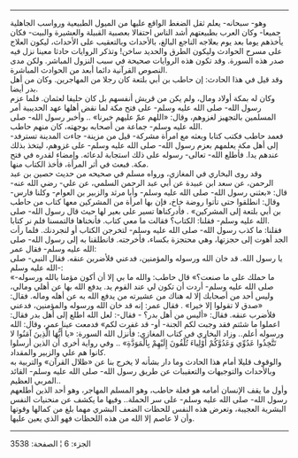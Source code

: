 ------------------------------------------------------------------------

وهو- سبحانه- يعلم ثقل الضغط الواقع عليها من الميول الطبيعية ورواسب
الجاهلية جميعا- وكان العرب بطبيعتهم أشد الناس احتفالا بعصبية القبيلة
والعشيرة والبيت- فكان يأخذهم يوما بعد يوم بعلاجه الناجع البالغ، بالأحداث
وبالتعقيب على الأحداث، ليكون العلاج على مسرح الحوادث وليكون الطرق
والحديد ساخن! وتذكر الروايات حادثا معينا نزل فيه صدر هذه السورة. وقد
تكون هذه الروايات صحيحة في سبب النزول المباشر. ولكن مدى النصوص القرآنية
دائما أبعد من الحوادث المباشرة.  
وقد قيل في هذا الحادث: إن حاطب بن أبي بلتعة كان رجلا من المهاجرين. وكان
من أهل بدر أيضا.  
وكان له بمكة أولاد ومال، ولم يكن من قريش أنفسهم بل كان حليفا لعثمان.
فلما عزم رسول الله- صلى الله عليه وسلم- على فتح مكة لما نقض أهلها عهد
الحديبية أمر المسلمين بالتجهيز لغزوهم، وقال: «اللهم عمّ عليهم خبرنا» ..
وأخبر رسول الله- صلى الله عليه وسلم- جماعة من أصحابه بوجهته، كان منهم
حاطب.  
فعمد حاطب فكتب كتابا وبعثه مع امرأة مشركة- قيل من مزينة- جاءت المدينة
تسترفد- إلى أهل مكة يعلمهم بعزم رسول الله- صلى الله عليه وسلم- على
غزوهم، ليتخذ بذلك عندهم يدا. فأطلع الله- تعالى- رسوله على ذلك استجابة
لدعائه. وإمضاء لقدره في فتح مكة. فبعث في أثر المرأة، فأخذ الكتاب منها.  
وقد روى البخاري في المغازي، ورواه مسلم في صحيحه من حديث حصين بن عبد
الرحمن، عن سعد ابن عبيدة عن أبي عبد الرحمن السلمي، عن علي- رضي الله عنه-
قال: «بعثني رسول الله- صلى الله عليه وسلم- وأبا مرثد والزبير بن العوام-
وكلنا فارس- وقال: انطلقوا حتى تأتوا روضة خاخ، فإن بها امرأة من المشركين
معها كتاب من حاطب بن أبي بلتعة إلى المشركين» . فأدركناها تسير على بعير
لها حيث قال رسول الله- صلى الله عليه وسلم- فقلنا: الكتاب؟ فقالت ما معي
كتاب. فأنخناها فالتمسنا فلم نر كتابا.  
فقلنا: ما كذب رسول الله- صلى الله عليه وسلم- لتخرجن الكتاب أو لنجردنك.
فلما رأت الجد أهوت إلى حجزتها، وهي محتجزة بكساء، فأخرجته. فانطلقنا به
إلى رسول الله- صلى الله عليه وسلم- فقال عمر:  
يا رسول الله. قد خان الله ورسوله والمؤمنين، فدعني فلأضربن عنقه. فقال
النبي- صلى الله عليه وسلم-:  
«ما حملك على ما صنعت؟» قال حاطب: والله ما بي إلا أن أكون مؤمنا بالله
ورسوله- صلى الله عليه وسلم- أردت أن تكون لي عند القوم يد. يدفع الله بها
عن أهلي ومالي، وليس أحد من أصحابك إلا له هناك من عشيرته من يدفع الله به
عن أهله وماله. فقال: «صدق لا تقولوا إلا خيرا» . فقال عمر: إنه قد خان
الله ورسوله والمؤمنين، فدعني فلأضرب عنقه. فقال: «أليس من أهل بدر؟ -
فقال-: لعل الله اطلع إلى أهل بدر فقال: اعملوا ما شئتم فقد وجبت لكم
الجنة- أو- قد غفرت لكم» فدمعت عينا عمر، وقال: الله ورسوله أعلم.. وزاد
البخاري في كتاب المغازي: فأنزل الله السورة: «يا أَيُّهَا الَّذِينَ آمَنُوا لا
تَتَّخِذُوا عَدُوِّي وَعَدُوَّكُمْ أَوْلِياءَ تُلْقُونَ إِلَيْهِمْ بِالْمَوَدَّةِ» .. وفي رواية أخرى أن
الذين أرسلوا كانوا هم علي والزبير والمقداد.  
والوقوف قليلا أمام هذا الحادث وما دار بشأنه لا يخرج بنا عن «ظلال القرآن»
والتربية به وبالأحداث والتوجيهات والتعقيبات عن طريق رسول الله- صلى الله
عليه وسلم- القائد المربي العظيم..  
وأول ما يقف الإنسان أمامه هو فعلة حاطب، وهو المسلم المهاجر، وهو أحد
الذين أطلعهم رسول الله- صلى الله عليه وسلم- على سر الحملة.. وفيها ما
يكشف عن منحنيات النفس البشرية العجيبة، وتعرض هذه النفس للحظات الضعف
البشري مهما بلغ من كمالها وقوتها وأن لا عاصم إلا الله من هذه اللحظات فهو
الذي يعين عليها.

------------------------------------------------------------------------

الجزء: 6 ¦ الصفحة: 3538
